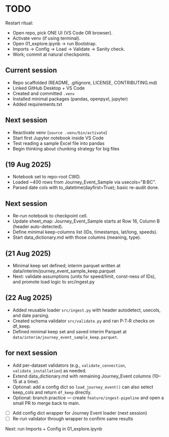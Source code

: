 # TODO

Restart ritual:
- Open repo, pick ONE UI (VS Code OR browser).
- Activate venv (if using terminal).
- Open 01_explore.ipynb → run Bootstrap.
- Imports → Config → Load → Validate → Sanity check.
- Work; commit at natural checkpoints.

## Current session
- Repo scaffolded (README, .gitignore, LICENSE, CONTRIBUTING.md)
- Linked GitHub Desktop + VS Code
- Created and committed `.venv`
- Installed minimal packages (pandas, openpyxl, jupyter)
- Added requirements.txt

## Next session
- Reactivate venv (`source .venv/bin/activate`)
- Start first Jupyter notebook inside VS Code
- Test reading a sample Excel file into pandas
- Begin thinking about chunking strategy for big files

## (19 Aug 2025)
- Notebook set to repo-root CWD.
- Loaded ~400 rows from Journey_Event_Sample via usecols="B:BC".
- Parsed date cols with to_datetime(dayfirst=True); basic re-audit done.

## Next session
- Re-run notebook to checkpoint cell.
- Update sheet_map: Journey_Event_Sample starts at Row 16, Column B (header auto-detected).
- Define minimal keep-columns list (IDs, timestamps, lat/long, speeds).
- Start data_dictionary.md with those columns (meaning, type).

## (21 Aug 2025)
- Minimal keep set defined; interim parquet written at data/interim/journey_event_sample_keep.parquet
- Next: validate assumptions (units for speed/limit, const-ness of IDs), and promote load logic to src/ingest.py

## (22 Aug 2025)
- Added reusable loader `src/ingest.py` with header autodetect, usecols, and date parsing.
- Created schema validator `src/validate.py` and ran P‑T‑R checks on df_keep.
- Defined minimal keep set and saved interim Parquet at `data/interim/journey_event_sample_keep.parquet`.

## for next session
- Add per-dataset validators (e.g., `validate_connection`, `validate_installation`) as needed.
- Extend data_dictionary.md with remaining Journey_Event columns (10–15 at a time).
- Optional: add a config dict so `load_journey_event()` can also select keep_cols and return `df_keep` directly.
- Optional: branch practice — create `feature/ingest-pipeline` and open a small PR to merge back to main.
- [ ] Add config dict wrapper for Journey Event loader (next session)
- [ ] Re-run validator through wrapper to confirm same results

Next: run Imports + Config in 01_explore.ipynb